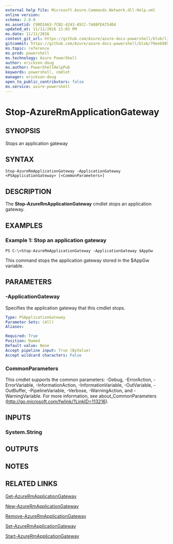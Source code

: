 ```yaml
---
external help file: Microsoft.Azure.Commands.Network.dll-Help.xml
online version: 
schema: 2.0.0
ms.assetid: C90D1663-7CB2-4243-A5CC-74A8FEA754D4
updated_at: 11/11/2016 11:03 PM
ms.date: 11/11/2016
content_git_url: https://github.com/Azure/azure-docs-powershell/blob/live/azureps-cmdlets-docs/ResourceManager/AzureRM.Network/v3.0.0/Stop-AzureRmApplicationGateway.md
gitcommit: https://github.com/Azure/azure-docs-powershell/blob/79eeb985ea480979357fb4695832a0c3d29a48bf/azureps-cmdlets-docs/ResourceManager/AzureRM.Network/v3.0.0/Stop-AzureRmApplicationGateway.md
ms.topic: reference
ms.prod: powershell
ms.technology: Azure PowerShell
author: erickson-doug
ms.author: PowerShellHelpPub
keywords: powershell, cmdlet
manager: erickson-doug
open_to_public_contributors: false
ms.service: azure-powershell
---
```


# Stop-AzureRmApplicationGateway

## SYNOPSIS
Stops an application gateway

## SYNTAX

```
Stop-AzureRmApplicationGateway -ApplicationGateway <PSApplicationGateway> [<CommonParameters>]
```

## DESCRIPTION
The **Stop-AzureRmApplicationGateway** cmdlet stops an application gateway.

## EXAMPLES

### Example 1: Stop an application gateway
```
PS C:\>Stop-AzureRmApplicationGateway -ApplicationGateway $AppGw
```

This command stops the application gateway stored in the $AppGw variable.

## PARAMETERS

### -ApplicationGateway
Specifies the application gateway that this cmdlet stops.

```yaml
Type: PSApplicationGateway
Parameter Sets: (All)
Aliases: 

Required: True
Position: Named
Default value: None
Accept pipeline input: True (ByValue)
Accept wildcard characters: False
```

### CommonParameters
This cmdlet supports the common parameters: -Debug, -ErrorAction, -ErrorVariable, -InformationAction, -InformationVariable, -OutVariable, -OutBuffer, -PipelineVariable, -Verbose, -WarningAction, and -WarningVariable. For more information, see about_CommonParameters (http://go.microsoft.com/fwlink/?LinkID=113216).

## INPUTS

### System.String

## OUTPUTS

## NOTES

## RELATED LINKS

[Get-AzureRmApplicationGateway](xref:ResourceManager/AzureRM.Network/v3.0.0/Get-AzureRmApplicationGateway.md)

[New-AzureRmApplicationGateway](xref:ResourceManager/AzureRM.Network/v3.0.0/New-AzureRmApplicationGateway.md)

[Remove-AzureRmApplicationGateway](xref:ResourceManager/AzureRM.Network/v3.0.0/Remove-AzureRmApplicationGateway.md)

[Set-AzureRmApplicationGateway](xref:ResourceManager/AzureRM.Network/v3.0.0/Set-AzureRmApplicationGateway.md)

[Start-AzureRmApplicationGateway](xref:ResourceManager/AzureRM.Network/v3.0.0/Start-AzureRmApplicationGateway.md)


